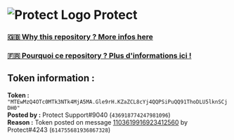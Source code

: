 # ![Protect Logo](https://i.imgur.com/5ovpCPg.png) Protect

### [🇬🇧 Why this repository ? More infos here](https://github.com/protect-github-bot/token-reset/blob/main/README.md)

### [🇫🇷 Pourquoi ce repository ? Plus d'informations ici !](https://github.com/protect-github-bot/token-reset/blob/main/FR_README.md)

## Token information :
**Token :** `"MTEwMzQ4OTc0MTk3NTk4MjA5MA.Gle9rH.KZaZCL8cYj4QQPSiPuQQ91ThoDLU5lknSCjDH0"`\
**Posted by :** Protect Support#9040 (`436918774247981096`)\
**Reason :** Token posted on message [1103619916923412560](https://discord.com/channels/835179952500113459/881108454226399292/1103619916923412560) by Protect#4243 (`614755681936867328`)